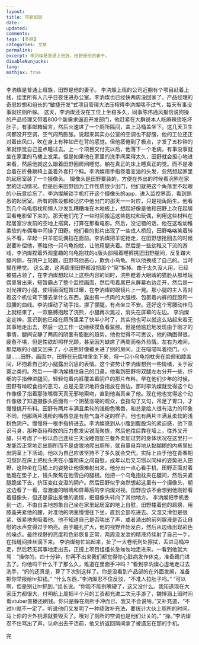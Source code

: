 ```yaml
---
layout: 
title: 带薪如厕
date: 
updated:
comments: 
tags: [多妹]
categories: 文章
permalink: 
excerpt: 李汭燦是普通上班族，田野是他的妻子。
disableNunjucks: 
lang: 
mathjax: true
---
```


李汭燦是普通上班族，田野是他的妻子。
李汭燦上班的公司近期有个项目赶着上线，组里所有人几乎日夜住进办公室。李汭燦也已经快两周没回家了。产品经理的奇思妙想和组长的“敏捷开发”式项目管理大法压榨得李汭燦喘不过气，每天有事没事就往厕所躲。
这天，李汭燦还没在工位上坐稳多久，同事陈伟通风报信说狗操的产品经理又带着800个新需求逼近开发部门，他赶紧在大群说本人吃麻辣烫吃坏肚子，有事邮箱留言，然后火速进了一个厕所隔间，盖上马桶盖坐下。这几天卫生间都没开空调，空气闷热膨胀。说起来其实办公室的空调也不舒服，他的工位还正对着出风口，吹在身上有种如芒在背的感觉。但他疲倦到了极点，才发了五秒钟的呆就惊觉自己差点睡过去。上一个项目交付完以后，他落下一个毛病，有事没事就坐在家里的马桶上发呆。但是如果他在家里的洗手间呆得太久，田野就会担心地进来看，然后他就这么跟着田野回房间睡觉。躺在真正的床上睡真正的觉。而不是凑合着在折叠躺椅上盖着外套打个盹。李汭燦用手指卷着变油的头发，忽然想起家里的起居室装了一个摄像头。
摄像头是田野要装的，方便在外出的时候看浣熊在家里的活动情况。但是后来田野因为工作性质很少出门，他们就把这个角落里不起眼的小玩意给忘了。李汭燦解锁手机打开这个摄像头的app，进入监控界面，看到熟悉的起居室。所有的陈设都和记忆中他出门的那天一一对应，只是视角陌生。他看到几个乌龟抱枕和懒人沙发乱糟糟堆在木地板上，想起好像是他和田野上次在起居室看电影留下来的。那天他们花了一些时间搬运这些抱枕和玩偶，利用这些材料在起居室沙发前的空地上搭窝，打算在那看电影。然后，没记错的话，他在这堆幼稚柔软的布偶堆中间操了田野。他们看的影片出现了一些成人桥段，田野咯咯笑着转头不看，举起一只羊驼玩偶挡在面前。李汭燦把羊驼抢走，在田野想抢回去的时候说要补偿他，塞给他一只乌龟抱枕，让他用腿夹着。然后是一些幼稚又下流的游戏，李汭燦捏着外观童趣的乌龟抱枕的q版头部隔着睡裤挑逗田野腿间，反复蹭大腿内侧，在阴户上轻戳，田野骂他恶心，欺负小乌龟。所以他换成了自己的。当时猫在睡觉。
这么说，这两周里田野都没把那个“窝”拆掉。由于太久没人用，已经被猫占领了，在李汭燦想起以上这些内容的同时，浣熊瞪着大眼睛的猫脸从那堆玩偶里冒出来，短暂霸占了整个监控画面，然后甩着尾巴从屏幕右边走开，然后是一对光裸的小腿，使得画面短暂过曝，在李汭燦的眼镜片上一晃。那小腿的主人背对着这个机位弯下腰去拿什么东西，露出有一点肉的大腿根、包裹着内裤的屁股和一段腰的曲线。李汭燦动了动手指，挪了挪腿，有点坐立不安。还好这个弯腰动作马上就结束了，一双胳膊抱起了浣熊，小腿再次晃过，消失在屏幕的左边。
李汭燦定定神，意识到他已经在厕所里呆了快半小时了，其实他也可以就这么站起来若无其事地走出去，然后一边工作一边继续摸鱼看监控。但是他尴尬地发现由于刚才的事情，腿间安静了两周的阴茎有膨胀的趋势。他也觉得不可思议，他的确困得很，疲惫不堪，但是性欲却照样光顾，甚至因为缺席了两周而格外热情。左右为难间，那晃眼的小腿又回来了，小浣熊好像被关进了别的房间，正在喵喵叫着挠门。小腿……田野，画面中，田野在玩偶堆里坐下来，将一只小乌龟抱枕夹在脸颊和膝盖间，环抱着自己的小腿露出沉思的表情。这个姿势让李汭燦想到一些情绪，关于寂寞之类的。然后——李汭燦捂住自己的口鼻。他看到田野将双腿左右分开一些，纤细的手指伸进腿间，轻轻勾着内裤覆盖着阴户的那片布料。早在他们少年的时候，田野有啃咬食指的恶习，总是无意识地将食指放在唇边。那时李汭燦就觉得这个动作像极了指着那张嘴唇天真无邪地索吻，直到他当真亲了他。现在他也觉得这个动作像极了知道摄像头后面有一个阴茎涨硬的观众，食指勾了又勾，吊足了胃口，才慢慢挑开布料。田野有两片丰满且柔软的浅粉色嘴唇，和总是给人很有活力的印象不同，他那两片浅粉的嘴唇总是有些气血不足的样子。他也有两片丰满且柔软的浅粉色阴户。慢慢将一根手指挤进去。李汭燦感到从小腹到腹股沟的紧迫感，他下意识弓身，那种亟待释放的压力愈发尖锐而聚拢，然后他往后靠在墙上，往外叉开腿，只考虑了一秒以自己连续三天没睡饱加三餐外卖加过劳的身体状况在这里打一发能否正常地走出厕所而不是虚脱地爬出厕所，就自暴自弃地从黏糊糊的内裤里扯出阴茎上下活动。他以为自己应该坚持不了多久就会交代，实际上由于他在青春期习惯趴在床上把枕头夹在小腹和床之间自慰，成年以后又习惯以同样的姿势进入田野，这种坐在马桶上的姿势让他很难射出来。他分出一点心看手机，田野正面对着他跪在垫子上，镜头聚焦在他雪白的腿根。他把一个乌龟抱枕夹在腿间，然后夹紧腿跪坐下去，挤压变红变湿的阴户。然后田野似乎突然想起这里有一个摄像头，朝这边看了一看，湿漉漉的眼睛和屏幕后的李汭燦对视。田野应该不会想到他刚好看着摄像头，但还是露出羞愧的表情，把摄像头转向了其他地方。
李汭燦把手机丢到一边，不由自主地想象自己坐在家里起居室的地上自慰，田野搂着他的肩膀，用膝盖夹紧他的腰，对准他的阴茎慢慢往下坐，直到全部吃进去。又湿又滑但是很紧、很紧地夹吸着他。他不知道自己是否喘出了声，或者涌出的前列腺液是否让自慰的水声变得过于响亮。由于瞳孔扩大，他的视野开始发白，然后从边缘出现彩色的噪点。最终视野的亮度和色彩恢复正常，两周没发泄的精液持续射了自己一手，在指缝间挂丝滴下来。
李汭燦匆忙站起来，扯了一大卷纸到处擦拭，丢进马桶冲走，然后若无其事地走出去，正撞上项目组组长急匆匆地走进来。一看到他就大骂：“操你的，四十分钟，你再不出来我们都觉得你心脏病发作休克，准备踢门进去了。你他吗干什么干了那么久，难道在里面手冲吗？”看到李汭燦心虚地走过去洗手，“妈的还真是，算了下次别这样了。你是没看到产品部的在外面发飙，准备把你举报给hr扣钱。”
“什么东西，”李汭燦忍不住反驳，“不准人拉肚子吗。”
“可以啊，但是别让hr抓到。”组长说。“你能不能别嘴硬了，这又没什么。我知道现在大家压力都很大，付明航上周把半个月的工资都充进二次元手游了，魏博涵上班时间看vtuber直播还刷钱。你只是躲在厕所手冲而已，我又不会说啥。”又补充道，“不过hr就不一定了。听说他们又发明了一种绩效补充法，要统计大伙上厕所的时间。马上你的世外桃源就要毁灭了。哦对了厕所的空调也是他们让关的。”
“操。”李汭燦忍不住骂出了声。认命出去干活前，他又折返回隔间拿了被遗忘在那的手机。


完